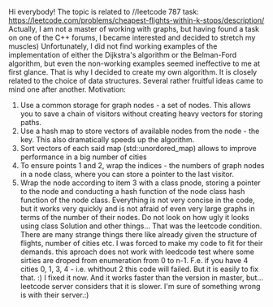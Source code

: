 Hi everybody! The topic is related to //leetcode 787 task: https://leetcode.com/problems/cheapest-flights-within-k-stops/description/
Actually, I am not a master of working with graphs, but having found a task on one of the C++ forums, I became interested and decided to stretch my muscles) 
Unfortunately, I did not find working examples of the implementation of either the Dijkstra's algorithm or the Belman-Ford algorithm, but even the non-working examples seemed ineffective to me at first glance. 
That is why I decided to create my own algorithm. It is closely related to the choice of data structures. Several rather fruitful ideas came to mind one after another. Motivation:
1. Use a common storage for graph nodes - a set of nodes. This allows you to save a chain of visitors without creating heavy vectors for storing paths.
2. Use a hash map to store vectors of available nodes from the node - the key. This also dramatically speeds up the algorithm.
3. Sort vectors of each said map (std::unordored_map) allows to improve performance in a big number of cities
4. To ensure points 1 and 2, wrap the indices - the numbers of graph nodes in a node class, where you can store a pointer to the last visitor.
5. Wrap the node according to item 3 with a class pnode, storing a pointer to the node and conducting a hash function of the node class hash function of the node class.
Everything is not very concise in the code, but it works very quickly and is not afraid of even very large graphs in terms of the number of their nodes.
Do not look on how ugly it looks using class Solution and other things... That was the leetcode condition. There are many strange things there like already given the structure of flights, number of cities etc. I was forced to make my code to fit for their demands.
this aproach does not work with leedcode test where some sirties are droped from enumeration from 0 to n-1. F.e. if you have 4 cities 0, 1, 3, 4 - i.e. whithout 2 this code will failed. But it is easily to fix that. :)
I fixed it now. And it works faster than the version in master, but... leetcode server considers that it is slower. I'm sure of something wrong is with their server.:)
